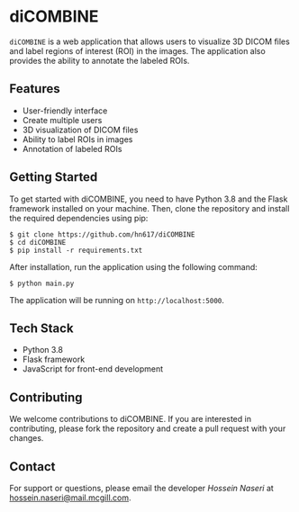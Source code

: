 # diCOMBINE
`diCOMBINE` is a web application that allows users to visualize 3D DICOM files and label regions of interest (ROI) in the images. The application also provides the ability to annotate the labeled ROIs.

## Features
- User-friendly interface
- Create multiple users
- 3D visualization of DICOM files
- Ability to label ROIs in images
- Annotation of labeled ROIs

## Getting Started
To get started with diCOMBINE, you need to have Python 3.8 and the Flask framework installed on your machine. Then, clone the repository and install the required dependencies using pip:

```
$ git clone https://github.com/hn617/diCOMBINE
$ cd diCOMBINE
$ pip install -r requirements.txt
```
After installation, run the application using the following command:

```
$ python main.py
```
The application will be running on `http://localhost:5000`.

## Tech Stack
- Python 3.8
- Flask framework
- JavaScript for front-end development

## Contributing
We welcome contributions to diCOMBINE. If you are interested in contributing, please fork the repository and create a pull request with your changes.

## Contact
For support or questions, please email the developer *Hossein Naseri* at hossein.naseri@mail.mcgill.com.